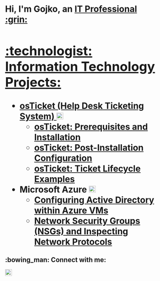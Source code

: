 <h1>Hi, I'm Gojko, an <a href="https://www.linkedin.com/in/gojko-gojkovich-ba41b6222">IT Professional :grin:

<h2>:technologist: Information Technology Projects:</h2>

- <b>osTicket (Help Desk Ticketing System)</b> <img width="22px" src="https://user-images.githubusercontent.com/806269/33765879-be9f7938-dc66-11e7-801b-e51fe79ebf93.png" />
  - [osTicket: Prerequisites and Installation](https://github.com/Gojko77/osticket-prereqs)
  - [osTicket: Post-Installation Configuration](https://github.com/Gojko77/post-install-config)
  - [osTicket: Ticket Lifecycle Examples](https://github.com/Gojko77/ticket-lifecycle)
- <b>Microsoft Azure</b>  <img width="22px" src="https://user-images.githubusercontent.com/2660262/42069843-48b884dc-7b97-11e8-9eae-ff18255369fa.png" />
  - [Configuring Active Directory within Azure VMs](https://github.com/Gojko77/configure-ad)
  - [Network Security Groups (NSGs) and Inspecting Network Protocols](https://github.com/Gojko77/azure-network-protocols)

<h2>:bowing_man: Connect with me:</h2>


[<img alt="Gojko | LinkedIn" width="22px" src="https://cdn-icons-png.flaticon.com/512/174/174857.png" />][linkedin]


[linkedin]: https://www.linkedin.com/in/gojko-gojkovich-ba41b6222/
